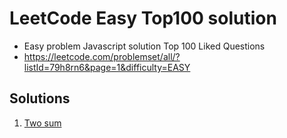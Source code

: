 # LeetCode Easy Top100 solution
- Easy problem Javascript solution Top 100 Liked Questions
- https://leetcode.com/problemset/all/?listId=79h8rn6&page=1&difficulty=EASY

## Solutions
1. [Two sum](https://github.com/hhhminme/LeetCodeEasyTop100solution/blob/main/1.TwoSum.md)
